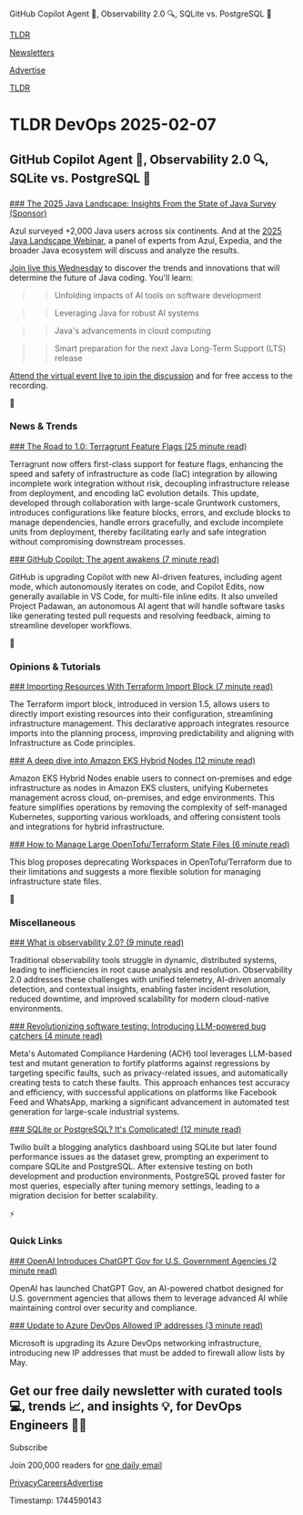 GitHub Copilot Agent 🔮, Observability 2.0 🔍, SQLite vs. PostgreSQL 🤷

[TLDR](/)

[Newsletters](/newsletters)

[Advertise](https://advertise.tldr.tech/)

[TLDR](/)

# TLDR DevOps 2025-02-07

## GitHub Copilot Agent 🔮, Observability 2.0 🔍, SQLite vs. PostgreSQL 🤷

### 

[### The 2025 Java Landscape: Insights From the State of Java Survey (Sponsor)](https://www.azul.com/webinar/2025-java-landscape-trends-innovations-and-predictions/?utm_medium=content-syndication&amp;utm_campaign=20250211-WBR-All-NAM-2025-Java-Landscape-Trends-Innovations-and-Predictions&amp;utm_source=tldr&amp;utm_content=&amp;utm_term=)

Azul surveyed +2,000 Java users across six continents. And at the [2025 Java Landscape Webinar](https://www.azul.com/webinar/2025-java-landscape-trends-innovations-and-predictions/?utm_medium=content-syndication&utm_campaign=20250211-WBR-All-NAM-2025-Java-Landscape-Trends-Innovations-and-Predictions&utm_source=tldr&utm_content=&utm_term=), a panel of experts from Azul, Expedia, and the broader Java ecosystem will discuss and analyze the results.

[Join live this Wednesday](https://www.azul.com/webinar/2025-java-landscape-trends-innovations-and-predictions/?utm_medium=content-syndication&utm_campaign=20250211-WBR-All-NAM-2025-Java-Landscape-Trends-Innovations-and-Predictions&utm_source=tldr&utm_content=&utm_term=) to discover the trends and innovations that will determine the future of Java coding. You'll learn:

>> Unfolding impacts of AI tools on software development

>> Leveraging Java for robust AI systems

>> Java's advancements in cloud computing

>> Smart preparation for the next Java Long-Term Support (LTS) release

[Attend the virtual event live to join the discussion](https://www.azul.com/webinar/2025-java-landscape-trends-innovations-and-predictions/?utm_medium=content-syndication&utm_campaign=20250211-WBR-All-NAM-2025-Java-Landscape-Trends-Innovations-and-Predictions&utm_source=tldr&utm_content=&utm_term=) and for free access to the recording.

📱

### News & Trends

[### The Road to 1.0: Terragrunt Feature Flags (25 minute read)](https://blog.gruntwork.io/the-road-to-1-0-terragrunt-feature-flags-82cebb8b501d?utm_source=tldrdevops)

Terragrunt now offers first-class support for feature flags, enhancing the speed and safety of infrastructure as code (IaC) integration by allowing incomplete work integration without risk, decoupling infrastructure release from deployment, and encoding IaC evolution details. This update, developed through collaboration with large-scale Gruntwork customers, introduces configurations like feature blocks, errors, and exclude blocks to manage dependencies, handle errors gracefully, and exclude incomplete units from deployment, thereby facilitating early and safe integration without compromising downstream processes.

[### GitHub Copilot: The agent awakens (7 minute read)](https://github.blog/news-insights/product-news/github-copilot-the-agent-awakens/?utm_source=tldrdevops)

GitHub is upgrading Copilot with new AI-driven features, including agent mode, which autonomously iterates on code, and Copilot Edits, now generally available in VS Code, for multi-file inline edits. It also unveiled Project Padawan, an autonomous AI agent that will handle software tasks like generating tested pull requests and resolving feedback, aiming to streamline developer workflows.

🚀

### Opinions & Tutorials

[### Importing Resources With Terraform Import Block (7 minute read)](https://spacelift.io/blog/terraform-import-block?utm_source=tldrdevops)

The Terraform import block, introduced in version 1.5, allows users to directly import existing resources into their configuration, streamlining infrastructure management. This declarative approach integrates resource imports into the planning process, improving predictability and aligning with Infrastructure as Code principles.

[### A deep dive into Amazon EKS Hybrid Nodes (12 minute read)](https://aws.amazon.com/blogs/containers/a-deep-dive-into-amazon-eks-hybrid-nodes/?utm_source=tldrdevops)

Amazon EKS Hybrid Nodes enable users to connect on-premises and edge infrastructure as nodes in Amazon EKS clusters, unifying Kubernetes management across cloud, on-premises, and edge environments. This feature simplifies operations by removing the complexity of self-managed Kubernetes, supporting various workloads, and offering consistent tools and integrations for hybrid infrastructure.

[### How to Manage Large OpenTofu/Terraform State Files (6 minute read)](https://blog.gruntwork.io/how-to-manage-large-opentofu-terraform-state-files-5f74e4f019a6?utm_source=tldrdevops)

This blog proposes deprecating Workspaces in OpenTofu/Terraform due to their limitations and suggests a more flexible solution for managing infrastructure state files.

🎁

### Miscellaneous

[### What is observability 2.0? (9 minute read)](https://www.cncf.io/blog/2025/01/27/what-is-observability-2-0/?utm_source=tldrdevops)

Traditional observability tools struggle in dynamic, distributed systems, leading to inefficiencies in root cause analysis and resolution. Observability 2.0 addresses these challenges with unified telemetry, AI-driven anomaly detection, and contextual insights, enabling faster incident resolution, reduced downtime, and improved scalability for modern cloud-native environments.

[### Revolutionizing software testing: Introducing LLM-powered bug catchers (4 minute read)](https://engineering.fb.com/2025/02/05/security/revolutionizing-software-testing-llm-powered-bug-catchers-meta-ach/?utm_source=tldrdevops)

Meta's Automated Compliance Hardening (ACH) tool leverages LLM-based test and mutant generation to fortify platforms against regressions by targeting specific faults, such as privacy-related issues, and automatically creating tests to catch these faults. This approach enhances test accuracy and efficiency, with successful applications on platforms like Facebook Feed and WhatsApp, marking a significant advancement in automated test generation for large-scale industrial systems.

[### SQLite or PostgreSQL? It's Complicated! (12 minute read)](https://www.twilio.com/en-us/blog/sqlite-postgresql-complicated?utm_source=tldrdevops)

Twilio built a blogging analytics dashboard using SQLite but later found performance issues as the dataset grew, prompting an experiment to compare SQLite and PostgreSQL. After extensive testing on both development and production environments, PostgreSQL proved faster for most queries, especially after tuning memory settings, leading to a migration decision for better scalability.

⚡️

### Quick Links

[### OpenAI Introduces ChatGPT Gov for U.S. Government Agencies (2 minute read)](https://www.infoq.com/news/2025/02/chatgpt-gov/?utm_source=tldrdevops)

OpenAI has launched ChatGPT Gov, an AI-powered chatbot designed for U.S. government agencies that allows them to leverage advanced AI while maintaining control over security and compliance.

[### Update to Azure DevOps Allowed IP addresses (3 minute read)](https://devblogs.microsoft.com/devops/update-to-ado-allowed-ip-addresses/?utm_source=tldrdevops)

Microsoft is upgrading its Azure DevOps networking infrastructure, introducing new IP addresses that must be added to firewall allow lists by May.

## Get our free daily newsletter with curated tools 💻, trends 📈, and insights 💡, for DevOps Engineers 👨‍💻

Subscribe

Join 200,000 readers for [one daily email](/api/latest/devops)

[Privacy](/privacy)[Careers](https://jobs.ashbyhq.com/tldr.tech)[Advertise](/devops/advertise)

Timestamp: 1744590143